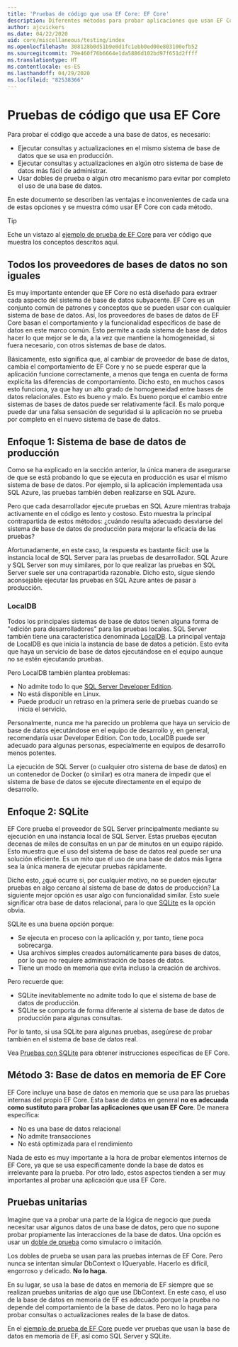 ```yaml
---
title: 'Pruebas de código que usa EF Core: EF Core'
description: Diferentes métodos para probar aplicaciones que usan EF Core
author: ajcvickers
ms.date: 04/22/2020
uid: core/miscellaneous/testing/index
ms.openlocfilehash: 308128b0d51b9e0d1fc1ebb0ed00e803100efb52
ms.sourcegitcommit: 79e460f76b6664e1da5886d102bd97f651d2ffff
ms.translationtype: HT
ms.contentlocale: es-ES
ms.lasthandoff: 04/29/2020
ms.locfileid: "82538366"
---
```

# <a name="testing-code-that-uses-ef-core"></a>Pruebas de código que usa EF Core

Para probar el código que accede a una base de datos, es necesario:
* Ejecutar consultas y actualizaciones en el mismo sistema de base de datos que se usa en producción.
* Ejecutar consultas y actualizaciones en algún otro sistema de base de datos más fácil de administrar.
* Usar dobles de prueba o algún otro mecanismo para evitar por completo el uso de una base de datos.

En este documento se describen las ventajas e inconvenientes de cada una de estas opciones y se muestra cómo usar EF Core con cada método.  

> [!TIP]
> Eche un vistazo al [ejemplo de prueba de EF Core](xref:core/miscellaneous/testing/testing-sample) para ver código que muestra los conceptos descritos aquí. 

## <a name="all-database-providers-are-not-equal"></a>Todos los proveedores de bases de datos no son iguales

Es muy importante entender que EF Core no está diseñado para extraer cada aspecto del sistema de base de datos subyacente.
EF Core es un conjunto común de patrones y conceptos que se pueden usar con cualquier sistema de base de datos.
Así, los proveedores de bases de datos de EF Core basan el comportamiento y la funcionalidad específicos de base de datos en este marco común.
Esto permite a cada sistema de base de datos hacer lo que mejor se le da, a la vez que mantiene la homogeneidad, si fuera necesario, con otros sistemas de base de datos. 

Básicamente, esto significa que, al cambiar de proveedor de base de datos, cambia el comportamiento de EF Core y no se puede esperar que la aplicación funcione correctamente, a menos que tenga en cuenta de forma explícita las diferencias de comportamiento.
Dicho esto, en muchos casos esto funciona, ya que hay un alto grado de homogeneidad entre bases de datos relacionales.
Esto es bueno y malo.
Es bueno porque el cambio entre sistemas de bases de datos puede ser relativamente fácil.
Es malo porque puede dar una falsa sensación de seguridad si la aplicación no se prueba por completo en el nuevo sistema de base de datos.  

## <a name="approach-1-production-database-system"></a>Enfoque 1: Sistema de base de datos de producción

Como se ha explicado en la sección anterior, la única manera de asegurarse de que se está probando lo que se ejecuta en producción es usar el mismo sistema de base de datos.
Por ejemplo, si la aplicación implementada usa SQL Azure, las pruebas también deben realizarse en SQL Azure.

Pero que cada desarrollador ejecute pruebas en SQL Azure mientras trabaja activamente en el código es lento y costoso.
Esto muestra la principal contrapartida de estos métodos: ¿cuándo resulta adecuado desviarse del sistema de base de datos de producción para mejorar la eficacia de las pruebas?

Afortunadamente, en este caso, la respuesta es bastante fácil: use la instancia local de SQL Server para las pruebas de desarrollador.
SQL Azure y SQL Server son muy similares, por lo que realizar las pruebas en SQL Server suele ser una contrapartida razonable.
Dicho esto, sigue siendo aconsejable ejecutar las pruebas en SQL Azure antes de pasar a producción.
 
### <a name="localdb"></a>LocalDB 

Todos los principales sistemas de base de datos tienen alguna forma de "edición para desarrolladores" para las pruebas locales.
SQL Server también tiene una característica denominada [LocalDB](/sql/database-engine/configure-windows/sql-server-express-localdb?view=sql-server-ver15).
La principal ventaja de LocalDB es que inicia la instancia de base de datos a petición.
Esto evita que haya un servicio de base de datos ejecutándose en el equipo aunque no se estén ejecutando pruebas.

Pero LocalDB también plantea problemas:
* No admite todo lo que [SQL Server Developer Edition](/sql/sql-server/editions-and-components-of-sql-server-2016?view=sql-server-ver15).
* No está disponible en Linux.
* Puede producir un retraso en la primera serie de pruebas cuando se inicia el servicio.

Personalmente, nunca me ha parecido un problema que haya un servicio de base de datos ejecutándose en el equipo de desarrollo y, en general, recomendaría usar Developer Edition.
Con todo, LocalDB puede ser adecuado para algunas personas, especialmente en equipos de desarrollo menos potentes.

La ejecución de SQL Server (o cualquier otro sistema de base de datos) en un contenedor de Docker (o similar) es otra manera de impedir que el sistema de base de datos se ejecute directamente en el equipo de desarrollo.  

## <a name="approach-2-sqlite"></a>Enfoque 2: SQLite

EF Core prueba el proveedor de SQL Server principalmente mediante su ejecución en una instancia local de SQL Server.
Estas pruebas ejecutan decenas de miles de consultas en un par de minutos en un equipo rápido.
Esto muestra que el uso del sistema de base de datos real puede ser una solución eficiente.
Es un mito que el uso de una base de datos más ligera sea la única manera de ejecutar pruebas rápidamente.

Dicho esto, ¿qué ocurre si, por cualquier motivo, no se pueden ejecutar pruebas en algo cercano al sistema de base de datos de producción?
La siguiente mejor opción es usar algo con funcionalidad similar.
Esto suele significar otra base de datos relacional, para lo que [SQLite](https://sqlite.org/index.html) es la opción obvia.

SQLite es una buena opción porque:
* Se ejecuta en proceso con la aplicación y, por tanto, tiene poca sobrecarga.
* Usa archivos simples creados automáticamente para bases de datos, por lo que no requiere administración de bases de datos.
* Tiene un modo en memoria que evita incluso la creación de archivos.

Pero recuerde que:
* SQLite inevitablemente no admite todo lo que el sistema de base de datos de producción.
* SQLite se comporta de forma diferente al sistema de base de datos de producción para algunas consultas.

Por lo tanto, si usa SQLite para algunas pruebas, asegúrese de probar también en el sistema de base de datos real.

Vea [Pruebas con SQLite](xref:core/miscellaneous/testing/sqlite) para obtener instrucciones específicas de EF Core. 

## <a name="approach-3-the-ef-core-in-memory-database"></a>Método 3: Base de datos en memoria de EF Core

EF Core incluye una base de datos en memoria que se usa para las pruebas internas del propio EF Core.
Esta base de datos en general **no es adecuada como sustituto para probar las aplicaciones que usan EF Core**. De manera específica:
* No es una base de datos relacional
* No admite transacciones
* No está optimizada para el rendimiento

Nada de esto es muy importante a la hora de probar elementos internos de EF Core, ya que se usa específicamente donde la base de datos es irrelevante para la prueba.
Por otro lado, estos aspectos tienden a ser muy importantes al probar una aplicación que usa EF Core.

## <a name="unit-testing"></a>Pruebas unitarias

Imagine que va a probar una parte de la lógica de negocio que pueda necesitar usar algunos datos de una base de datos, pero que no supone probar propiamente las interacciones de la base de datos.
Una opción es usar un [doble de prueba](https://en.wikipedia.org/wiki/Test_double) como simulacro o imitación.

Los dobles de prueba se usan para las pruebas internas de EF Core.
Pero nunca se intentan simular DbContext o IQueryable.
Hacerlo es difícil, engorroso y delicado.
**No lo haga.**

En su lugar, se usa la base de datos en memoria de EF siempre que se realizan pruebas unitarias de algo que use DbContext.
En este caso, el uso de la base de datos en memoria de EF es adecuado porque la prueba no depende del comportamiento de la base de datos.
Pero no lo haga para probar consultas o actualizaciones reales de la base de datos.   

En el [ejemplo de prueba de EF Core](xref:core/miscellaneous/testing/testing-sample) puede ver pruebas que usan la base de datos en memoria de EF, así como SQL Server y SQLite. 

